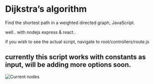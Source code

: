 

# Dijkstra’s algorithm
Find the shortest path in a weighted directed graph, JavaScript.

well.. with nodejs express & react..

if you wish to see the actual script, navigate to root/controllers/route.js



## currently this script works with constants as input, will be adding more options soon.

![Current nodes](https://i.ibb.co/QXxvdbF/dijkstra.jpg)

